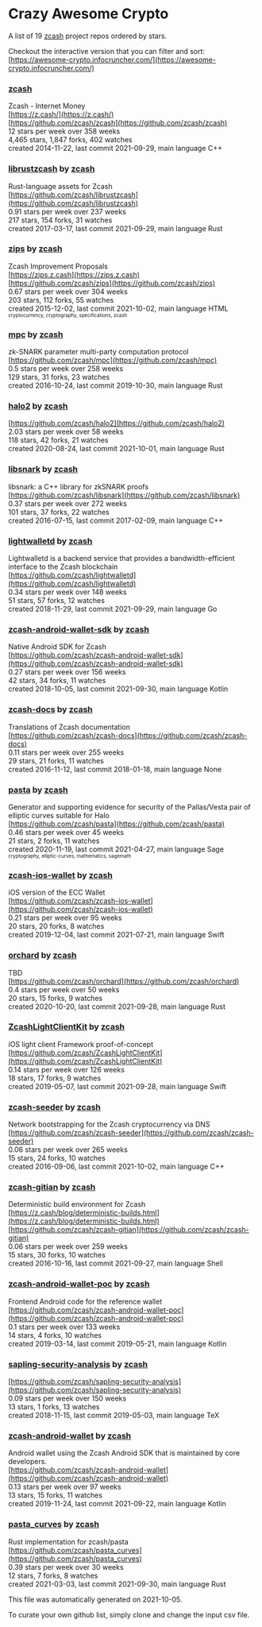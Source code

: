 # Crazy Awesome Crypto
A list of 19 [zcash](https://github.com/zcash) project repos ordered by stars.  

Checkout the interactive version that you can filter and sort: 
[https://awesome-crypto.infocruncher.com/](https://awesome-crypto.infocruncher.com/)  


### [zcash](https://github.com/zcash/zcash)  
Zcash - Internet Money  
[https://z.cash/](https://z.cash/)  
[https://github.com/zcash/zcash](https://github.com/zcash/zcash)  
12 stars per week over 358 weeks  
4,465 stars, 1,847 forks, 402 watches  
created 2014-11-22, last commit 2021-09-29, main language C++  


### [librustzcash](https://github.com/zcash/librustzcash) by [zcash](https://github.com/zcash)  
Rust-language assets for Zcash  
[https://github.com/zcash/librustzcash](https://github.com/zcash/librustzcash)  
0.91 stars per week over 237 weeks  
217 stars, 154 forks, 31 watches  
created 2017-03-17, last commit 2021-09-29, main language Rust  


### [zips](https://github.com/zcash/zips) by [zcash](https://github.com/zcash)  
Zcash Improvement Proposals  
[https://zips.z.cash](https://zips.z.cash)  
[https://github.com/zcash/zips](https://github.com/zcash/zips)  
0.67 stars per week over 304 weeks  
203 stars, 112 forks, 55 watches  
created 2015-12-02, last commit 2021-10-02, main language HTML  
<sub><sup>cryptocurrency, cryptography, specifications, zcash</sup></sub>


### [mpc](https://github.com/zcash/mpc) by [zcash](https://github.com/zcash)  
zk-SNARK parameter multi-party computation protocol  
[https://github.com/zcash/mpc](https://github.com/zcash/mpc)  
0.5 stars per week over 258 weeks  
129 stars, 31 forks, 23 watches  
created 2016-10-24, last commit 2019-10-30, main language Rust  


### [halo2](https://github.com/zcash/halo2) by [zcash](https://github.com/zcash)  
  
[https://github.com/zcash/halo2](https://github.com/zcash/halo2)  
2.03 stars per week over 58 weeks  
118 stars, 42 forks, 21 watches  
created 2020-08-24, last commit 2021-10-01, main language Rust  


### [libsnark](https://github.com/zcash/libsnark) by [zcash](https://github.com/zcash)  
libsnark: a C++ library for zkSNARK proofs  
[https://github.com/zcash/libsnark](https://github.com/zcash/libsnark)  
0.37 stars per week over 272 weeks  
101 stars, 37 forks, 22 watches  
created 2016-07-15, last commit 2017-02-09, main language C++  


### [lightwalletd](https://github.com/zcash/lightwalletd) by [zcash](https://github.com/zcash)  
Lightwalletd is a backend service that provides a bandwidth-efficient interface to the Zcash blockchain  
[https://github.com/zcash/lightwalletd](https://github.com/zcash/lightwalletd)  
0.34 stars per week over 148 weeks  
51 stars, 57 forks, 12 watches  
created 2018-11-29, last commit 2021-09-29, main language Go  


### [zcash-android-wallet-sdk](https://github.com/zcash/zcash-android-wallet-sdk) by [zcash](https://github.com/zcash)  
Native Android SDK for Zcash  
[https://github.com/zcash/zcash-android-wallet-sdk](https://github.com/zcash/zcash-android-wallet-sdk)  
0.27 stars per week over 156 weeks  
42 stars, 34 forks, 11 watches  
created 2018-10-05, last commit 2021-09-30, main language Kotlin  


### [zcash-docs](https://github.com/zcash/zcash-docs) by [zcash](https://github.com/zcash)  
Translations of Zcash documentation  
[https://github.com/zcash/zcash-docs](https://github.com/zcash/zcash-docs)  
0.11 stars per week over 255 weeks  
29 stars, 21 forks, 11 watches  
created 2016-11-12, last commit 2018-01-18, main language None  


### [pasta](https://github.com/zcash/pasta) by [zcash](https://github.com/zcash)  
Generator and supporting evidence for security of the Pallas/Vesta pair of elliptic curves suitable for Halo  
[https://github.com/zcash/pasta](https://github.com/zcash/pasta)  
0.46 stars per week over 45 weeks  
21 stars, 2 forks, 11 watches  
created 2020-11-19, last commit 2021-04-27, main language Sage  
<sub><sup>cryptography, elliptic-curves, mathematics, sagemath</sup></sub>


### [zcash-ios-wallet](https://github.com/zcash/zcash-ios-wallet) by [zcash](https://github.com/zcash)  
iOS version of the ECC Wallet  
[https://github.com/zcash/zcash-ios-wallet](https://github.com/zcash/zcash-ios-wallet)  
0.21 stars per week over 95 weeks  
20 stars, 20 forks, 8 watches  
created 2019-12-04, last commit 2021-07-21, main language Swift  


### [orchard](https://github.com/zcash/orchard) by [zcash](https://github.com/zcash)  
TBD  
[https://github.com/zcash/orchard](https://github.com/zcash/orchard)  
0.4 stars per week over 50 weeks  
20 stars, 15 forks, 9 watches  
created 2020-10-20, last commit 2021-09-28, main language Rust  


### [ZcashLightClientKit](https://github.com/zcash/ZcashLightClientKit) by [zcash](https://github.com/zcash)  
iOS light client Framework proof-of-concept  
[https://github.com/zcash/ZcashLightClientKit](https://github.com/zcash/ZcashLightClientKit)  
0.14 stars per week over 126 weeks  
18 stars, 17 forks, 9 watches  
created 2019-05-07, last commit 2021-09-28, main language Swift  


### [zcash-seeder](https://github.com/zcash/zcash-seeder) by [zcash](https://github.com/zcash)  
Network bootstrapping for the Zcash cryptocurrency via DNS  
[https://github.com/zcash/zcash-seeder](https://github.com/zcash/zcash-seeder)  
0.06 stars per week over 265 weeks  
15 stars, 24 forks, 10 watches  
created 2016-09-06, last commit 2021-10-02, main language C++  


### [zcash-gitian](https://github.com/zcash/zcash-gitian) by [zcash](https://github.com/zcash)  
Deterministic build environment for Zcash  
[https://z.cash/blog/deterministic-builds.html](https://z.cash/blog/deterministic-builds.html)  
[https://github.com/zcash/zcash-gitian](https://github.com/zcash/zcash-gitian)  
0.06 stars per week over 259 weeks  
15 stars, 30 forks, 10 watches  
created 2016-10-16, last commit 2021-09-27, main language Shell  


### [zcash-android-wallet-poc](https://github.com/zcash/zcash-android-wallet-poc) by [zcash](https://github.com/zcash)  
Frontend Android code for the reference wallet  
[https://github.com/zcash/zcash-android-wallet-poc](https://github.com/zcash/zcash-android-wallet-poc)  
0.1 stars per week over 133 weeks  
14 stars, 4 forks, 10 watches  
created 2019-03-14, last commit 2019-05-21, main language Kotlin  


### [sapling-security-analysis](https://github.com/zcash/sapling-security-analysis) by [zcash](https://github.com/zcash)  
  
[https://github.com/zcash/sapling-security-analysis](https://github.com/zcash/sapling-security-analysis)  
0.09 stars per week over 150 weeks  
13 stars, 1 forks, 13 watches  
created 2018-11-15, last commit 2019-05-03, main language TeX  


### [zcash-android-wallet](https://github.com/zcash/zcash-android-wallet) by [zcash](https://github.com/zcash)  
Android wallet using the Zcash Android SDK that is maintained by core developers.  
[https://github.com/zcash/zcash-android-wallet](https://github.com/zcash/zcash-android-wallet)  
0.13 stars per week over 97 weeks  
13 stars, 15 forks, 11 watches  
created 2019-11-24, last commit 2021-09-22, main language Kotlin  


### [pasta_curves](https://github.com/zcash/pasta_curves) by [zcash](https://github.com/zcash)  
Rust implementation for zcash/pasta  
[https://github.com/zcash/pasta_curves](https://github.com/zcash/pasta_curves)  
0.39 stars per week over 30 weeks  
12 stars, 7 forks, 8 watches  
created 2021-03-03, last commit 2021-09-30, main language Rust  


This file was automatically generated on 2021-10-05.  

To curate your own github list, simply clone and change the input csv file.  
